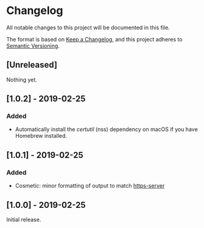 # Changelog

All notable changes to this project will be documented in this file.

The format is based on [Keep a Changelog](https://keepachangelog.com/en/1.0.0/),
and this project adheres to [Semantic Versioning](https://semver.org/spec/v2.0.0.html).

## [Unreleased]

Nothing yet.

## [1.0.2] - 2019-02-25

### Added

  * Automatically install the _certutil_ (nss) dependency on macOS if you have Homebrew installed.

## [1.0.1] - 2019-02-25

### Added

  * Cosmetic: minor formatting of output to match [https-server](https://source.ind.ie/hypha/tools/https-server)

## [1.0.0] - 2019-02-25

Initial release.
